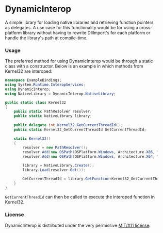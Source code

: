 ﻿# DynamicInterop

A simple library for loading native libraries and retrieving function pointers as delegates. A use case for this 
functionality would be for using a cross-platform library without having to rewrite DllImport's for each 
platform or handle the library's path at compile-time.

### Usage

The preferred method for using DynamicInterop would be through a static class with  a constructor. Below is an 
example in which methods from Kernel32 are interoped:

```csharp
namespace ExampleBindings;
using System.Runtime.InteropServices;
using DynamicInterop;
using NativeLibrary = DynamicInterop.NativeLibrary;

public static class Kernel32
{
    public static PathResolver resolver;
    public static NativeLibrary library;
    
    public delegate int Kernel32_GetCurrentThreadId();
    public static Kernel32_GetCurrentThreadId GetCurrentThreadId;
    
    static Kernel32()
    {
        resolver = new PathResolver();
        resolver.Add(new OSPath(OSPlatform.Windows, Architecture.X86, "kernel32"));
        resolver.Add(new OSPath(OSPlatform.Windows, Architecture.X64, "kernel32"));

        library = NativeLibrary.Create();
        library.Load(resolver.Get());

        GetCurrentThreadId = library.GetFunction<Kernel32_GetCurrentThreadId>("GetCurrentThreadId");
    }
}
```
`GetCurrentThreadId` can then be called to execute the interoped function in Kernel32.

### License
DynamicInterop is distributed under the very permissive [MIT/X11 license](LICENSE).